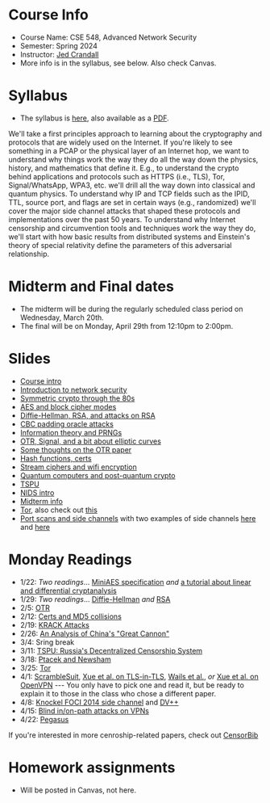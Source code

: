

# Course Info

- Course Name: CSE 548, Advanced Network Security
- Semester: Spring 2024
- Instructor: [Jed Crandall](https://jedcrandall.github.io)
- More info is in the syllabus, see below.  Also check Canvas.

# Syllabus

- The syllabus is [here](syllabus.html), also available as a [PDF](syllabus.pdf).

We'll take a first principles approach to learning about the cryptography and
protocols that are widely used on the Internet.  If you're likely to see
something in a PCAP or the physical layer of an Internet hop, we want to
understand why things work the way they do all the way down the physics,
history, and mathematics that define it.  E.g., to understand the crypto behind
applications and protocols such as HTTPS (i.e., TLS), Tor, Signal/WhatsApp,
WPA3, etc. we'll drill all the way down into classical and quantum physics.  To
understand why IP and TCP fields such as the IPID, TTL, source port, and flags
are set in certain ways (e.g., randomized) we'll cover the major side channel
attacks that shaped these protocols and implementations over the past 50 years.
To understand why Internet censorship and circumvention tools and techniques
work the way they do, we'll start with how basic results from distributed
systems and Einstein's theory of special relativity define the parameters of
this adversarial relationship.

# Midterm and Final dates

- The midterm will be during the regularly scheduled class period on Wednesday, March 20th. 
- The final will be on Monday, April 29th from 12:10pm to 2:00pm.

# Slides

- [Course intro](courseintro.pdf)
- [Introduction to network security](intronetsecurity.pdf)
- [Symmetric crypto through the 80s](symmetricryptothru80s.pdf)
- [AES and block cipher modes](aesciphermodes.pdf)
- [Diffie-Hellman, RSA, and attacks on RSA](dhrsaandattacks.pdf)
- [CBC padding oracle attacks](cbcpaddingoracle.pdf)
- [Information theory and PRNGs](informationtheoryprng.pdf)
- [OTR, Signal, and a bit about elliptic curves](otrandsignal.pdf)
- [Some thoughts on the OTR paper](otrpaperthoughts.pdf)
- [Hash functions, certs](hashfunctionscerts.pdf)
- [Stream ciphers and wifi encryption](streamcipherswifi.pdf)
- [Quantum computers and post-quantum crypto](postquantum.pdf)
- [TSPU](TSPU_IMC.pdf)
- [NIDS intro](nidsintro.pdf)
- [Midterm info](midterminfo.pdf)
- [Tor](tor.pdf), also check out [this](https://fahrplan.events.ccc.de/congress/2023/fahrplan/events/12040.html)
- [Port scans and side channels](portscansidechannels.pdf) with two examples of side channels [here](security16_slides_cao.pdf) and [here](sec21_slides_tolley.pdf)

# Monday Readings


- 1/22: *Two readings*... [MiniAES specification](miniaesspec.pdf) *and* [a tutorial about linear and differential cryptanalysis](ldc_tutorial.pdf) 
- 1/29: *Two readings*... [Diffie-Hellman](diffiehellman.pdf) *and* [RSA](Rsapaper.pdf)
- 2/5: [OTR](otr-wpes.pdf) 
- 2/12: [Certs and MD5 collisions](md5collisions.pdf) 
- 2/19: [KRACK Attacks](krackccs2017.pdf) 
- 2/26: [An Analysis of China's "Great Cannon"](foci15-paper-marczak.pdf) 
- 3/4: Sring break
- 3/11: [TSPU: Russia's Decentralized Censorship System](tspu-imc22.pdf) 
- 3/18: [Ptacek and Newsham](PtacekNewsham98.pdf) 
- 3/25: [Tor](ADA465464.pdf)
- 4/1: [ScrambleSuit](wpes13-scramblesuit.pdf), [Xue et al. on TLS-in-TLS](https://www.usenix.org/system/files/sec24summer-prepub-465-xue.pdf), [Wails et al.](https://www.robgjansen.com/publications/precisedetect-ndss2024.pdf), *or* [Xue et al. on OpenVPN](https://www.usenix.org/system/files/sec22-xue-diwen.pdf) --- You only have to pick one and read it, but be ready to explain it to those in the class who chose a different paper.
- 4/8: [Knockel FOCI 2014 side channel](foci2014.pdf) and [DV++](https://dl.acm.org/doi/pdf/10.1145/3243734.3243790)
- 4/15: [Blind in/on-path attacks on VPNs](Blind-in-path-attacks-VPN-USENIX21.pdf)
- 4/22: [Pegasus](Million-Dollar-Dissident.pdf)

If you're interested in more cenroship-related papers, check out [CensorBib](https://censorbib.nymity.ch/)


# Homework assignments

- Will be posted in Canvas, not here.
